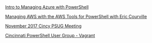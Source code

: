 ﻿[Intro to Managing Azure with PowerShell](Cincinnati%20PowerShell%20User%20Group\Intro%20to%20Managing%20Azure%20with%20PowerShell.md)


[Managing AWS with the AWS Tools for PowerShell with Eric Courville](Cincinnati%20PowerShell%20User%20Group\Managing%20AWS%20with%20the%20AWS%20Tools%20for%20PowerShell%20with%20Eric%20Courville.md)


[November 2017 Cincy PSUG Meeting](Cincinnati%20PowerShell%20User%20Group\November%202017%20Cincy%20PSUG%20Meeting.md)


[Cincinnati PowerShell User Group - Vagrant](Cincinnati%20PowerShell%20User%20Group\Cincinnati%20PowerShell%20User%20Group%20-%20Vagrant.md)


